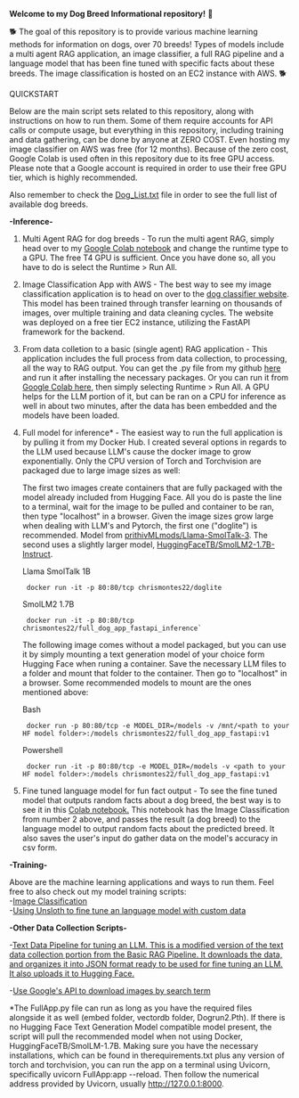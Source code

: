 **Welcome to my Dog Breed Informational repository!** 🐶

🐕 The goal of this repository is to provide various machine learning methods for information on dogs, over 70 breeds! Types of models include a multi agent RAG application, an image classifier, a full RAG pipeline and a language model that has been fine tuned with specific facts about these breeds. The image classification is hosted on an EC2 instance with AWS. 🐕

QUICKSTART

Below are the main script sets related to this repository, along with instructions on how to run them. Some of them require accounts for API calls or compute usage, but everything in this repository, including training and data gathering, can be done by anyone at ZERO COST. Even hosting my image classifier on AWS was free (for 12 months). Because of the zero cost, Google Colab is used often in this repository due to its free GPU access. Please note that a Google account is required in order to use their free GPU tier, which is highly recommended.


Also remember to check the [Dog_List.txt](https://github.com/chrismontes22/Dog-Classification/blob/main/Dog_List.txt) file in order to see the full list of available dog breeds.


**-Inference-**
1. Multi Agent RAG for dog breeds - To run the multi agent RAG, simply head over to my [Google Colab notebook](https://colab.research.google.com/drive/1QF40xb7qqraKYBwJpOyZNVXq2AepJPUM#scrollTo=fOPqmHy0ruwv) and change the runtime type to a GPU. The free T4 GPU is sufficient. Once you have done so, all you have to do is select the Runtime > Run All.

2. Image Classification App with AWS - The best way to see my image classification application is to head on over to the [dog classifier website](https://mldog.mooo.com). This model has been trained through transfer learning on thousands of images, over multiple training and data cleaning cycles. The website was deployed on a free tier EC2 instance, utilizing the FastAPI framework for the backend.

3. From data colletion to a basic (single agent) RAG application - This application includes the full process from data collection, to processing, all the way to RAG output. You can get the .py file from my github [here](https://github.com/chrismontes22/Dog-Classification/blob/main/Multi_Agent_RAG/RAG_Pipeline_from_Data_Gathering_to_Inference.py) and run it after installing the necessary packages. Or you can run it from [Google Colab here](https://colab.research.google.com/drive/1by5UTMttZwW6xGGo89hmVNu2b90V3-HV#scrollTo=qpSPqD1AcNiH), then simply selecting Runtime > Run All. A GPU helps for the LLM portion of it, but can be ran on a CPU for inference as well in about two minutes, after the data has been embedded and the models have been loaded.

4. Full model for inference* - The easiest way to run the full application is by pulling it from my Docker Hub. I created several options in regards to the LLM used because LLM's cause the docker image to grow exponentially. Only the CPU version of Torch and Torchvision are packaged due to large image sizes as well:

    The first two images create containers that are fully packaged with the model already included from Hugging Face. All you do is paste the line to a terminal, wait for the image to be pulled and container to be ran, then type "localhost" in a browser. Given the image sizes grow large when dealing with LLM's and Pytorch, the first one ("doglite") is recommended. Model from [prithivMLmods/Llama-SmolTalk-3](https://huggingface.co/prithivMLmods/Llama-SmolTalk-3.2-1B-Instruct). The second uses a slightly larger model, [HuggingFaceTB/SmolLM2-1.7B-Instruct](https://huggingface.co/HuggingFaceTB/SmolLM2-1.7B-Instruct).

    Llama SmolTalk 1B
    
        docker run -it -p 80:80/tcp chrismontes22/doglite

    SmolLM2 1.7B

        docker run -it -p 80:80/tcp chrismontes22/full_dog_app_fastapi_inference`

    The following image comes without a model packaged, but you can use it by simply mounting a text generation model of your choice form Hugging Face when runing a container. Save the necessary LLM files to a folder and mount that folder to the container. Then go to "localhost" in a browser. Some recommended models to mount are the ones mentioned above:

    Bash

        docker run -p 80:80/tcp -e MODEL_DIR=/models -v /mnt/<path to your HF model folder>:/models chrismontes22/full_dog_app_fastapi:v1

    Powershell

        docker run -it -p 80:80/tcp -e MODEL_DIR=/models -v <path to your HF model folder>:/models chrismontes22/full_dog_app_fastapi:v1

5. Fine tuned language model for fun fact output - To see the fine tuned model that outputs random facts about a dog breed, the best way is to see it in this [Colab notebook.](https://colab.research.google.com/drive/1mDUgQ--ztyFNzUG4O0S4WNlp8vnD-u-H#scrollTo=TXbi_oPFZ0EB) This notebook has the Image Classification from number 2 above, and passes the result (a dog breed) to the language model to output random facts about the predicted breed. It also saves the user's input do gather data on the model's accuracy in csv form.


**-Training-**

Above are the machine learning applications and ways to run them. Feel free to also check out my model training scripts:  
-[Image Classification](https://github.com/chrismontes22/Dog-Classification/blob/main/Image_Classification_Pipeline/Training%20an%20Image%20Classification%20Model.ipynb)  
-[Using Unsloth to fine tune an language model with custom data](https://github.com/chrismontes22/Dog-Classification/blob/main/Tuning_a_Language_Model/Tuning_the_Model.ipynb)



**-Other Data Collection Scripts-**

-[Text Data Pipeline for tuning an LLM. This is a modified version of the text data collection portion from the Basic RAG Pipeline. It downloads the data, and organizes it into JSON format ready to be used for fine tuning an LLM. It also uploads it to Hugging Face.](https://github.com/chrismontes22/Dog-Classification/blob/main/Tuning_a_Language_Model/Text%20Data%20Pipeline.py)  

-[Use Google's API to download images by search term](https://github.com/chrismontes22/Dog-Classification/blob/main/Image_Classification_Pipeline/Image%20Data%20Download.py)



*The FullApp.py file can run as long as you have the required files alongside it as well (embed folder, vectordb folder, Dogrun2.Pth). If there is no Hugging Face Text Generation Model compatible model present, the script will pull the recommended model when not using Docker, HuggingFaceTB/SmolLM-1.7B. Making sure you have the necessary installations, which can be found in therequirements.txt plus any version of torch and torchvision, you can run the app on a terminal using Uvicorn, specifically uvicorn FullApp:app --reload. Then follow the numerical address provided by Uvicorn, usually http://127.0.0.1:8000.